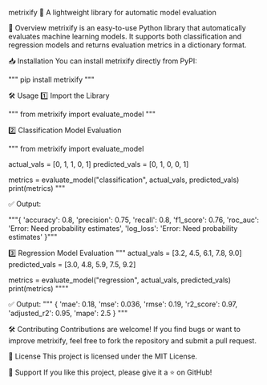metrixify 🚀
A lightweight library for automatic model evaluation

📌 Overview
metrixify is an easy-to-use Python library that automatically evaluates machine learning models. It supports both classification and regression models and returns evaluation metrics in a dictionary format.

📥 Installation
You can install metrixify directly from PyPI:

""" pip install metrixify """

🛠 Usage
1️⃣ Import the Library

""" from metrixify import evaluate_model """


2️⃣ Classification Model Evaluation

""" from metrixify import evaluate_model

actual_vals = [0, 1, 1, 0, 1]
predicted_vals = [0, 1, 0, 0, 1]

metrics = evaluate_model("classification", actual_vals, predicted_vals)
print(metrics) """


✅ Output:

"""{
    'accuracy': 0.8,
    'precision': 0.75,
    'recall': 0.8,
    'f1_score': 0.76,
    'roc_auc': 'Error: Need probability estimates',
    'log_loss': 'Error: Need probability estimates'
}"""

3️⃣ Regression Model Evaluation
"""
actual_vals = [3.2, 4.5, 6.1, 7.8, 9.0]
predicted_vals = [3.0, 4.8, 5.9, 7.5, 9.2]

metrics = evaluate_model("regression", actual_vals, predicted_vals)
print(metrics)
""""

✅ Output:
"""
{
    'mae': 0.18,
    'mse': 0.036,
    'rmse': 0.19,
    'r2_score': 0.97,
    'adjusted_r2': 0.95,
    'mape': 2.5
}
"""


🛠 Contributing
Contributions are welcome! If you find bugs or want to improve metrixify, feel free to fork the repository and submit a pull request.

📜 License
This project is licensed under the MIT License.

🌟 Support
If you like this project, please give it a ⭐ on GitHub!


